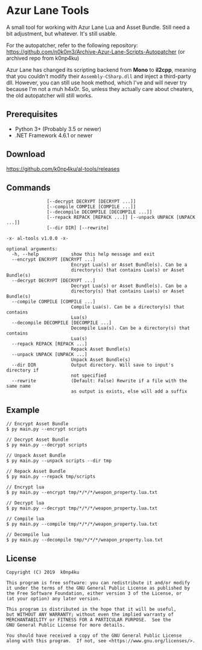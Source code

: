 # Azur Lane Tools
A small tool for working with Azur Lane Lua and Asset Bundle. Still need a bit adjustment, but whatever. It's still usable.

For the autopatcher, refer to the following repository:\
https://github.com/n0k0m3/Archive-Azur-Lane-Scripts-Autopatcher
(or archived repo from k0np4ku)

Azur Lane has changed its scripting backend from **Mono** to **il2cpp**, meaning that you couldn't modify their `Assembly-CSharp.dll` and inject a third-party dll. However, you can still use hook method, which I've and will never try because I'm not a muh h4x0r. So, unless they actually care about cheaters, the old autopatcher will still works.

## Prerequisites
- Python 3+ (Probably 3.5 or newer)
- .NET Framework 4.6.1 or newer

## Download
https://github.com/k0np4ku/al-tools/releases

## Commands
```usage: main.py [-h] [--encrypt ENCRYPT [ENCRYPT ...]]
               [--decrypt DECRYPT [DECRYPT ...]]
               [--compile COMPILE [COMPILE ...]]
               [--decompile DECOMPILE [DECOMPILE ...]]
               [--repack REPACK [REPACK ...]] [--unpack UNPACK [UNPACK ...]]
               [--dir DIR] [--rewrite]

-x- al-tools v1.0.0 -x-

optional arguments:
  -h, --help            show this help message and exit
  --encrypt ENCRYPT [ENCRYPT ...]
                        Encrypt Lua(s) or Asset Bundle(s). Can be a
                        directory(s) that contains Lua(s) or Asset Bundle(s)
  --decrypt DECRYPT [DECRYPT ...]
                        Decrypt Lua(s) or Asset Bundle(s). Can be a
                        directory(s) that contains Lua(s) or Asset Bundle(s)
  --compile COMPILE [COMPILE ...]
                        Compile Lua(s). Can be a directory(s) that contains
                        Lua(s)
  --decompile DECOMPILE [DECOMPILE ...]
                        Decompile Lua(s). Can be a directory(s) that contains
                        Lua(s)
  --repack REPACK [REPACK ...]
                        Repack Asset Bundle(s)
  --unpack UNPACK [UNPACK ...]
                        Unpack Asset Bundle(s)
  --dir DIR             Output directory. Will save to input's directory if
                        not specified
  --rewrite             (Default: False) Rewrite if a file with the same name
                        as output is exists, else will add a suffix
```

## Example
```
// Encrypt Asset Bundle
$ py main.py --encrypt scripts

// Decrypt Asset Bundle
$ py main.py --decrypt scripts

// Unpack Asset Bundle
$ py main.py --unpack scripts --dir tmp

// Repack Asset Bundle
$ py main.py --repack tmp/scripts

// Encrypt lua
$ py main.py --encrypt tmp/*/*/*/weapon_property.lua.txt

// Decrypt lua
$ py main.py --decrypt tmp/*/*/*/weapon_property.lua.txt

// Compile lua
$ py main.py --compile tmp/*/*/*/weapon_property.lua.txt

// Decompile lua
$ py main.py --decompile tmp/*/*/*/weapon_property.lua.txt
```

## License
```
Copyright (C) 2019  k0np4ku

This program is free software: you can redistribute it and/or modify
it under the terms of the GNU General Public License as published by
the Free Software Foundation, either version 3 of the License, or
(at your option) any later version.

This program is distributed in the hope that it will be useful,
but WITHOUT ANY WARRANTY; without even the implied warranty of
MERCHANTABILITY or FITNESS FOR A PARTICULAR PURPOSE.  See the
GNU General Public License for more details.

You should have received a copy of the GNU General Public License
along with this program.  If not, see <https://www.gnu.org/licenses/>.
```
